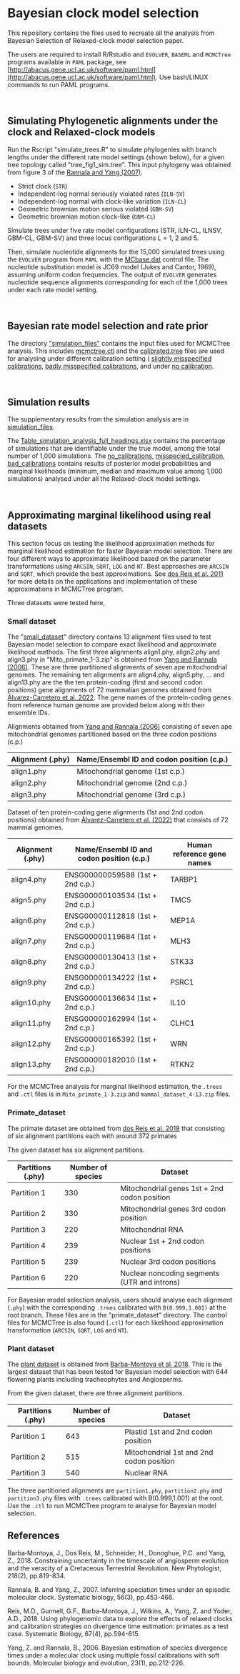# Bayesian clock model selection
This repository contains the files used to recreate all the analysis from Bayesian Selection of Relaxed-clock model selection paper.

The users are required to install R/Rstudio and ```EVOLVER```, ```BASEML``` and ```MCMCTree``` programs available in ```PAML``` package, see [http://abacus.gene.ucl.ac.uk/software/paml.html](http://abacus.gene.ucl.ac.uk/software/paml.html). Use bash/LINUX commands to run PAML programs.

<br/>

## Simulating Phylogenetic alignments under the clock and Relaxed-clock models

Run the Rscript "simulate_trees.R" to simulate phylogenies with branch lengths under the different rate model settings (shown below), for a given tree topology called "tree_fig1_sim.tree".
This input phylogeny was obtained from figure 3 of the [Rannala and Yang (2007)](https://academic.oup.com/sysbio/article/56/3/453/1657118). 

* Strict clock (```STR```)
* Independent-log normal seriously violated rates (```ILN-SV```)
* Independent-log normal with clock-like variation (```ILN-CL```)
* Geometric brownian motion serious violated (```GBM-SV```)
* Geometric brownian motion clock-like (```GBM-CL```)

Simulate trees under five rate model configurations (STR, ILN-CL, ILNSV, GBM-CL, GBM-SV) and three locus configurations _L_ = 1, 2 and 5.

Then, simulate nucleotide alignments for the 15,000 simulated trees using the ```EVOLVER``` program from ```PAML``` with the [MCbase.dat](https://github.com/Muthubioinfo/RelaxedBF/blob/main/simulation_files/MCbase.dat) control file. The nucleotide substitution model is JC69 model (Jukes and Cantor, 1969), assuming uniform codon frequencies. The output of ```EVOLVER``` generates nucleotide sequence alignments corresponding for each of the 1,000 trees under each rate model setting.


<br/>


## Bayesian rate model selection and rate prior
The directory ["simulation_files"](https://github.com/Muthubioinfo/RelaxedBF/tree/main/simulation_files) contains the input files used for MCMCTree analysis. This includes [mcmctree.ctl](https://github.com/Muthubioinfo/RelaxedBF/tree/main/simulation_files/ctl_files_mcmctree/iln_sv) and the [calibrated.tree](https://github.com/Muthubioinfo/RelaxedBF/tree/main/simulation_files/calibrated_trees) files are used for analysing under different calibration setting ( [slightly misspecified calibrations](https://github.com/Muthubioinfo/RelaxedBF/blob/main/simulation_files/calibrated_trees/slightly_misp_cal.tree), [badly misspecified calibrations](https://github.com/Muthubioinfo/RelaxedBF/blob/main/simulation_files/calibrated_trees/bad_misp_cal.tree), and under [no calibration](https://github.com/Muthubioinfo/RelaxedBF/blob/main/simulation_files/calibrated_trees/no_fossil_cal.tree). 

<br/>

## Simulation results 

The supplementary results from the simulation analysis are in [simulation_files](https://github.com/Muthubioinfo/RelaxedBF/tree/main/simulation_files/simulation_results).

The [Table_simulation_analysis_full_headings.xlsx](https://github.com/Muthubioinfo/RelaxedBF/blob/main/simulation_files/simulation_results/Table_simulation_analysis_full_headings.xlsx) contains the percentage of simulations that are identifiable under the true model, among the total number of 1,000 simulations. The [no_calibrations](https://github.com/Muthubioinfo/RelaxedBF/tree/main/simulation_files/simulation_results/no_calibrations), [misspecied_calibration](https://github.com/Muthubioinfo/RelaxedBF/tree/main/simulation_files/simulation_results/misspecied_calibration), [bad_calibrations](https://github.com/Muthubioinfo/RelaxedBF/tree/main/simulation_files/simulation_results/bad_calibration) contains results of posterior model probabilities and marginal likelihoods (minimum, median and maximum value among 1,000 simulations) analysed under all the Relaxed-clock model settings. 

<br/>

## Approximating marginal likelihood using real datasets

This section focus on testing the likelihood approximation methods for marginal likelihood estimation for faster Bayesian model selection. There are four different ways to approximate likelihood based on the parameter transformations using ```ARCSIN```, ```SQRT```, ```LOG``` and ```NT```. Best approaches are ```ARCSIN``` and ```SQRT```, which provide the best approximations. See [dos Reis et al. 2011](https://academic.oup.com/mbe/article/28/7/2161/1051613) for more details on the applications and implementation of these approximations in MCMCTree program.


Three datasets were tested here,

### Small dataset 

The "[small_dataset](https://github.com/Muthubioinfo/RelaxedBF/tree/main/small_dataset)" directory contains 13 alignment files used to test Bayesian model selection to compare exact likelihood and approximate likelihood methods. The first three alignments align1.phy, align2.phy and align3.phy in "Mito_primate_1-3.zip" is obtained from [Yang and Rannala (2006)](https://academic.oup.com/mbe/article/23/1/212/1193630). These are three partitioned alignments of seven ape mitochondrial genomes. The remaining ten alignments are align4.phy, align5.phy, ... and align13.phy are the the ten protein-coding (first and second codon positions) gene alignments of 72 mammalian genomes obtained from [Álvarez-Carretero et al. 2022](https://www.nature.com/articles/s41586-021-04341-1). The gene names of the protein-coding genes from reference human genome are provided below along with their ensemble IDs. 


Alignments obtained from [Yang and Rannala (2006)](https://academic.oup.com/mbe/article/23/1/212/1193630) consisting of seven ape mitochondrial genomes partitioned based on the three codon positions (c.p.) 

| Alignment (.phy) |  Name/Ensembl ID and codon position (c.p.) | 
| ---------------  | ------------------------------------------ |      
| align1.phy       |	Mitochondrial genome (1st c.p.)           |   
| align2.phy       |	Mitochondrial genome (2nd c.p.)           | 
| align3.phy       |	Mitochondrial genome (3rd c.p.)           |  


Dataset of ten protein-coding gene alignments (1st and 2nd codon positions) obtained from [Álvarez-Carretero et al. (2022)](https://www.nature.com/articles/s41586-021-04341-1) that consists of 72 mammal genomes. 


| Alignment (.phy) |  Name/Ensembl ID and codon position (c.p.) | Human reference gene names |
| ---------------- | ------------------------------------------ | -------------------------- |
| align4.phy 	     |  ENSG00000059588 (1st + 2nd c.p.)          | 		      TARBP1           | 
| align5.phy 	     |  ENSG00000103534 (1st + 2nd c.p.)          |		        TMC5             |  
| align6.phy 	     |  ENSG00000112818 (1st + 2nd c.p.)          |		        MEP1A            | 
| align7.phy 	     |  ENSG00000119684 (1st + 2nd c.p.)          |		        MLH3             |  
| align8.phy 	     |  ENSG00000130413 (1st + 2nd c.p.)          |		        STK33            |  
| align9.phy 	     |  ENSG00000134222 (1st + 2nd c.p.)          |		        PSRC1            |  
| align10.phy      |	ENSG00000136634 (1st + 2nd c.p.)          |		        IL10             | 
| align11.phy      |	ENSG00000162994 (1st + 2nd c.p.)          |		        CLHC1            |  
| align12.phy      |	ENSG00000165392 (1st + 2nd c.p.)          |		         WRN             |  
| align13.phy      |	ENSG00000182010 (1st + 2nd c.p.)          |		        RTKN2            |  


For the MCMCTree analysis for marginal likelihood estimation, the ```.trees``` and ```.ctl``` files is in ```Mito_primate_1-3.zip``` and ```mammal_dataset_4-13.zip``` files. 

### Primate_dataset 

The primate dataset are obtained from [dos Reis et al. 2018](https://academic.oup.com/sysbio/article/67/4/594/4802240) that consisting of six alignment partitions each with around 372 primates 

The given dataset has six alignment partitions. 

| Partitions (.phy)  |   Number of species  | Dataset                                      |
| ------------------ | -------------------- | -------------------------------------------- |
| Partition 1        |        330           | Mitochondrial genes 1st + 2nd codon position |
| Partition 2        |        330           | Mitochondrial genes 3rd codon position       |
| Partition 3        |        220           | Mitochondrial RNA                            |
| Partition 4        |        239           | Nuclear 1st + 2nd codon positions            |
| Partition 5        |        239           | Nuclear 3rd codon positions                  |
| Partition 6        |        220           | Nuclear noncoding segments (UTR and introns) |

For Bayesian model selection analysis, users should analyse each alignment (```.phy```) with the corresponding ```.trees``` calibrated with ```B(0.999,1.001)``` at the root branch. These files are in the "primate_dataset" directory. The control files for MCMCTree is also found (```.ctl```) for each likelihood approximation transformation (```ARCSIN```, ```SQRT```, ```LOG``` and ```NT```).


### Plant dataset

The [plant dataset](https://github.com/Muthubioinfo/RelaxedBF/tree/main/plant_dataset) is obtained from [Barba-Montoya et al. 2018](https://nph.onlinelibrary.wiley.com/doi/10.1111/nph.15011). This is the largest dataset that has been tested for Bayesian model selection with 644 flowering plants including tracheophytes and Angiosperms.


From the given dataset, there are three alignment partitions.

| Partitions (.phy)  | Number of species  | Dataset                                      | 
| ------------------ | ------------------ | -------------------------------------------- |
| Partition 1        |        643         | Plastid 1st and 2nd codon position           |
| Partition 2        |        515         | Mitochondrial 1st and 2nd codon position     |
| Partition 3        |        540         | Nuclear RNA                                  |


The three partitioned alignments are ```partition1.phy```, ```partition2.phy``` and ```partition3.phy``` files with ```.trees``` calibrated with B(0.999,1.001) at the root. Use the ```.ctl``` to run MCMCTree program to analyse for Bayesian model selection.

## References
                                                  
Barba‐Montoya, J., Dos Reis, M., Schneider, H., Donoghue, P.C. and Yang, Z., 2018. Constraining uncertainty in the timescale of angiosperm evolution and the veracity of a Cretaceous Terrestrial Revolution. New Phytologist, 218(2), pp.819-834.

Rannala, B. and Yang, Z., 2007. Inferring speciation times under an episodic molecular clock. Systematic biology, 56(3), pp.453-466.

Reis, M.D., Gunnell, G.F., Barba-Montoya, J., Wilkins, A., Yang, Z. and Yoder, A.D., 2018. Using phylogenomic data to explore the effects of relaxed clocks and calibration strategies on divergence time estimation: primates as a test case. Systematic Biology, 67(4), pp.594-615.

Yang, Z. and Rannala, B., 2006. Bayesian estimation of species divergence times under a molecular clock using multiple fossil calibrations with soft bounds. Molecular biology and evolution, 23(1), pp.212-226.

